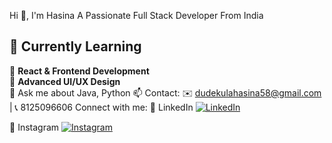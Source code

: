 Hi 👋, I'm Hasina
A Passionate Full Stack Developer From India

## 🌱 Currently Learning  

📖 **React & Frontend Development**   
📖 **Advanced UI/UX Design**   
💬 Ask me about Java, Python
📫 Contact: ✉️ dudekulahasina58@gmail.com | 📞 8125096606
Connect with me:
🔗 LinkedIn [![LinkedIn](https://img.shields.io/badge/LinkedIn-0A66C2?style=flat-square&logo=linkedin&logoColor=white)](https://www.linkedin.com/in/hasina-dudekula-5589b6281/)

📸 Instagram
[![Instagram](https://img.shields.io/badge/Instagram-E4405F?style=for-the-badge&logo=instagram&logoColor=white)](https://www.instagram.com/hasina__0718/)

